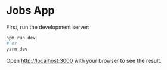 # Jobs App

First, run the development server:

```bash
npm run dev
# or
yarn dev
```

Open [http://localhost:3000](http://localhost:3000) with your browser to see the result.
